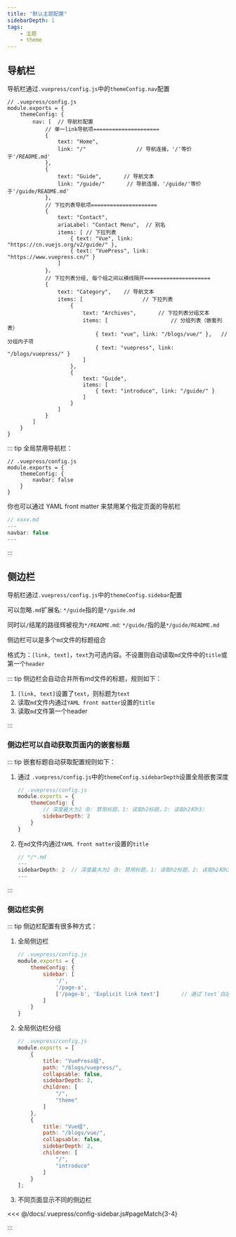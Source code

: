 ```yaml
---
title: "默认主题配置"
sidebarDepth: 1
tags: 
    - 主题
    - theme
---
```


## 导航栏

导航栏通过`.vuepress/config.js`中的`themeConfig.nav`配置

```js{4}
// .vuepress/config.js
module.exports = {
    themeConfig: {
        nav: [  // 导航栏配置
            // 单一link导航项=====================
            {
                text: "Home",      
                link: "/"                // 导航连接，'/'等价于'/README.md'
            },
            {
                text: "Guide",       // 导航文本
                link: "/guide/"       // 导航连接，'/guide/'等价于'/guide/README.md'
            },
            // 下拉列表导航项=====================
            {
                text: "Contact",
                ariaLabel: "Contact Menu",  // 别名
                items: [ // 下拉列表
                    { text: "Vue", link: "https://cn.vuejs.org/v2/guide/" },
                    { text: "VuePress", link: "https://www.vuepress.cn/" }
                ]
            }，
            // 下拉列表分组, 每个组之间以横线隔开=====================
            {
                text: "Category",    // 导航文本
                items: [                   // 下拉列表
                    {
                        text: "Archives",       // 下拉列表分组文本
                        items: [                    // 分组列表（嵌套列表）
                            { text: "vue", link: "/blogs/vue/" },   // 分组内子项
                            { text: "vuepress", link: "/blogs/vuepress/" }
                        ]
                    },
                    {
                        text: "Guide",
                        items: [
                            { text: "introduce", link: "/guide/" }
                        ]
                    }
                ]
            }
        ]
    }
}
```

::: tip
全局禁用导航栏：

```js{4}
// .vuepress/config.js
module.exports = {
    themeConfig: {
        navbar: false
    }
}
```

你也可以通过 YAML front matter 来禁用某个指定页面的导航栏

```js
// xxxx.md
---
navbar: false
---
```

:::

## 侧边栏

导航栏通过`.vuepress/config.js`中的`themeConfig.sidebar`配置

可以忽略`.md`扩展名: `*/guide`指的是`*/guide.md`

同时以`/`结尾的路径辉被视为`*/README.md`: `*/guide/`指的是`*/guide/README.md`

侧边栏可以是多个`md`文件的标题组合

格式为：`[link, text]`，`text`为可选内容。不设置则自动读取`md`文件中的`title`或第一个`header`

::: tip 侧边栏会自动合并所有md文件的标题，规则如下：

1. `[link, text]`设置了`text`，则标题为`text`
2. 读取`md`文件内通过`YAML front matter`设置的`title`
3. 读取`md`文件第一个header

:::

### 侧边栏可以自动获取页面内的嵌套标题

::: tip 嵌套标题自动获取配置规则如下：

1. 通过 `.vuepress/config.js`中的`themeConfig.sidebarDepth`设置全局嵌套深度

    ```js
    // .vuepress/config.js
    module.exports = {
        themeConfig: {
            // 深度最大为2（0: 禁用标题，1: 读取h2标题，2: 读取h2和h3）
            sidebarDepth: 2     
        }
    }
    ```

2. 在`md`文件内通过`YAML front matter`设置的`title`

    ```js
    // */*.md
    ---
    sidebarDepth: 2  // 深度最大为2（0: 禁用标题，1: 读取h2标题，2: 读取h2和h3）
    ---
    ```

:::

### 侧边栏实例

::: tip 侧边栏配置有很多种方式：

1. 全局侧边栏

    ```js
    // .vuepress/config.js
    module.exports = {
        themeConfig: {
            sidebar: [
                '/',
                '/page-a',
                ['/page-b', 'Explicit link text']       // 通过`text`自定义标题
            ]   
        }
    }
    ```

2. 全局侧边栏分组

    ```js
    // .vuepress/config.js
    module.exports = [
        {
            title: "VuePress组",
            path: "/blogs/vuepress/",
            collapsable: false,
            sidebarDepth: 2,
            children: [
                "/",
                "theme"
            ]
        },
        {
            title: "Vue组",
            path: "/blogs/vue/",
            collapsable: false,
            sidebarDepth: 2,
            children: [
                "/",
                "introduce"
            ]
        }
    ];
    ```

3. 不同页面显示不同的侧边栏 <Badge text="以页面路由为key"/>

<<< @/docs/.vuepress/config-sidebar.js#pageMatch{3-4}

:::
